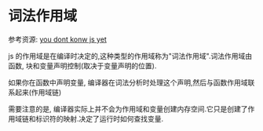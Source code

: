 # 词法作用域

参考资源:
[you dont konw js yet](https://github.com/getify/You-Dont-Know-JS/blob/2nd-ed/scope-closures/ch1.md)

js 的作用域是在编译时决定的,这种类型的作用域称为"词法作用域".词法作用域由函数, 块和变量声明控制(取决于变量声明的位置).

如果你在函数中声明变量, 编译器在词法分析时处理这个声明,然后与函数作用域联系起来(作用域链)

需要注意的是, 编译器实际上并不会为作用域和变量创建内存空间.它只是创建了作用域链和标识符的映射.决定了运行时如何查找变量.

